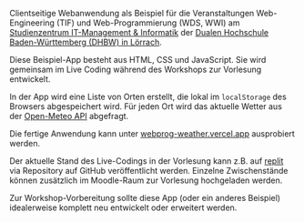 Clientseitige Webanwendung als Beispiel für die Veranstaltungen
Web-Engineering (TIF) und Web-Programmierung (WDS, WWI) am
 [Studienzentrum IT-Management & Informatik](https://www.dhbw-loerrach.de/szi) 
der [Dualen Hochschule Baden-Württemberg (DHBW) in Lörrach](https://www.dhbw-loerrach.de).

Diese Beispiel-App besteht aus HTML, CSS und JavaScript. Sie wird gemeinsam 
im Live Coding während des Workshops zur Vorlesung entwickelt.

In der App wird eine Liste von Orten erstellt, die lokal im
`localStorage` des Browsers abgespeichert wird. Für jeden Ort
wird das aktuelle Wetter aus der [Open-Meteo API](https://open-meteo.com) abgefragt.

Die fertige Anwendung kann unter [webprog-weather.vercel.app](https://webprog-weather.vercel.app)
ausprobiert werden.

Der aktuelle Stand des Live-Codings in der Vorlesung kann z.B. auf 
[replit](https://www.replit.com) via Repository auf GitHub 
veröffentlicht werden. Einzelne Zwischenstände können zusätzlich 
im Moodle-Raum zur Vorlesung hochgeladen werden.

Zur Workshop-Vorbereitung sollte diese App (oder ein anderes Beispiel) 
idealerweise komplett neu entwickelt oder erweitert werden.

